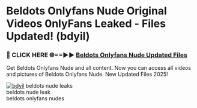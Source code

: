 # Beldots Onlyfans Nude Original Videos 0nlyFans Leaked - Files Updated! (bdyil)

<h3>🔴 CLICK HERE 🌐==►► <a href="https://tinyurl.com/yrmya6cz" rel="nofollow">Beldots Onlyfans Nude Updated Files</a></h3>

Get Beldots Onlyfans Nude and all content. Now you can access all videos and pictures of Beldots Onlyfans Nude. New Updated Files 2025!

[![bdyil](https://i.imgur.com/FMdXYCs.gif)](https://tinyurl.com/yrmya6cz)
beldots nude leaks<br>
beldots nude leak<br>
beldots onlyfans nudes